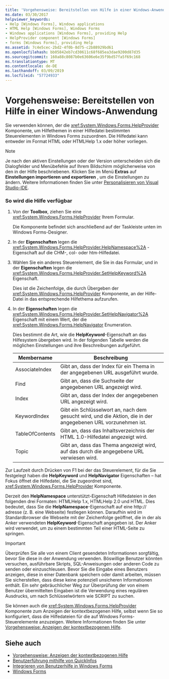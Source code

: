 ```yaml
---
title: 'Vorgehensweise: Bereitstellen von Hilfe in einer Windows-Anwendung'
ms.date: 03/30/2017
helpviewer_keywords:
- Help [Windows Forms], Windows applications
- HTML Help [Windows Forms], Windows Forms
- Windows applications [Windows Forms], providing Help
- HelpProvider component [Windows Forms]
- forms [Windows Forms], providing Help
ms.assetid: 7c4e5cec-2bd2-4f0b-8d75-c2b88929bd61
ms.openlocfilehash: bb05842eb7cd30611c68f685ea3dae9200d87d35
ms.sourcegitcommit: 160a88c8087b0e63606e6e35f9bd57fa5f69c168
ms.translationtype: MT
ms.contentlocale: de-DE
ms.lasthandoff: 03/09/2019
ms.locfileid: "57724933"
---
```

# <a name="how-to-provide-help-in-a-windows-application"></a>Vorgehensweise: Bereitstellen von Hilfe in einer Windows-Anwendung
Sie verwenden können, der die <xref:System.Windows.Forms.HelpProvider> Komponente, um Hilfethemen in einer Hilfedatei bestimmten Steuerelementen in Windows Forms zuzuordnen. Die Hilfedatei kann entweder im Format HTML oder HTMLHelp 1.x oder höher vorliegen.  
  
> [!NOTE]
>  Je nach den aktiven Einstellungen oder der Version unterscheiden sich die Dialogfelder und Menübefehle auf Ihrem Bildschirm möglicherweise von den in der Hilfe beschriebenen. Klicken Sie im Menü **Extras** auf **Einstellungen importieren und exportieren** , um die Einstellungen zu ändern. Weitere Informationen finden Sie unter [Personalisieren von Visual Studio-IDE](/visualstudio/ide/personalizing-the-visual-studio-ide).  
  
### <a name="to-provide-help"></a>So wird die Hilfe verfügbar  
  
1.  Von der **Toolbox**, ziehen Sie eine <xref:System.Windows.Forms.HelpProvider> Ihrem Formular.  
  
     Die Komponente befindet sich anschließend auf der Taskleiste unten im Windows Forms-Designer.  
  
2.  In der **Eigenschaften** legen die <xref:System.Windows.Forms.HelpProvider.HelpNamespace%2A> -Eigenschaft auf die CHM-, col- oder htm-Hilfedatei.  
  
3.  Wählen Sie ein anderes Steuerelement, die Sie in das Formular, und in der **Eigenschaften** legen die <xref:System.Windows.Forms.HelpProvider.SetHelpKeyword%2A> Eigenschaft.  
  
     Dies ist die Zeichenfolge, die durch Übergeben der <xref:System.Windows.Forms.HelpProvider> Komponente, an der Hilfe-Datei in das entsprechende Hilfethema aufzurufen.  
  
4.  In der **Eigenschaften** legen die <xref:System.Windows.Forms.HelpProvider.SetHelpNavigator%2A> Eigenschaft mit einem Wert, der die <xref:System.Windows.Forms.HelpNavigator> Enumeration.  
  
     Dies bestimmt die Art, wie die **HelpKeyword**-Eigenschaft an das Hilfesystem übergeben wird. In der folgenden Tabelle werden die möglichen Einstellungen und ihre Beschreibungen aufgeführt.  
  
    |Membername|Beschreibung|  
    |-----------------|-----------------|  
    |AssociateIndex|Gibt an, dass der Index für ein Thema in der angegebenen URL ausgeführt wurde.|  
    |Find|Gibt an, dass die Suchseite der angegebenen URL angezeigt wird.|  
    |Index|Gibt an, dass der Index der angegebenen URL angezeigt wird.|  
    |KeywordIndex|Gibt ein Schlüsselwort an, nach dem gesucht wird, und die Aktion, die in der angegebenen URL vorzunehmen ist.|  
    |TableOfContents|Gibt an, dass das Inhaltsverzeichnis der HTML 1.0-Hilfedatei angezeigt wird.|  
    |Topic|Gibt an, dass das Thema angezeigt wird, auf das durch die angegebene URL verwiesen wird.|  
  
 Zur Laufzeit durch Drücken von F1 bei der das Steuerelement, für die Sie festgelegt haben die **HelpKeyword** und **HelpNavigator** Eigenschaften – hat Fokus öffnet die Hilfedatei, die Sie zugeordnet sind, <xref:System.Windows.Forms.HelpProvider> Komponente.  
  
 Derzeit den **HelpNamespace** unterstützt-Eigenschaft Hilfedateien in den folgenden drei Formaten: HTMLHelp 1.x, HTMLHelp 2.0 und HTML. Dies bedeutet, dass Sie die **HelpNamespace**-Eigenschaft auf eine http:// adresse (z. B. eine Webseite) festlegen können. Daraufhin wird im Standardbrowser die Webseite mit der Zeichenfolge geöffnet, die in der als Anker verwendeten **HelpKeyword**-Eigenschaft angegeben ist. Der Anker wird verwendet, um zu einem bestimmten Teil einer HTML-Seite zu springen.  
  
> [!IMPORTANT]
>  Überprüfen Sie alle von einem Client gesendeten Informationen sorgfältig, bevor Sie diese in der Anwendung verwenden. Böswillige Benutzer könnten versuchen, ausführbare Skripts, SQL-Anweisungen oder anderen Code zu senden oder einzuschleusen. Bevor Sie die Eingabe eines Benutzers anzeigen, diese in einer Datenbank speichern oder damit arbeiten, müssen Sie sicherstellen, dass diese keine potenziell unsicheren Informationen enthält. Ein sehr gebräuchlicher Weg zur Überprüfung der von einem Benutzer übermittelten Eingaben ist die Verwendung eines regulären Ausdrucks, um nach Schlüsselwörtern wie SCRIPT zu suchen.  
  
 Sie können auch die <xref:System.Windows.Forms.HelpProvider> Komponente zum Anzeigen der kontextbezogenen Hilfe, selbst wenn Sie so konfiguriert, dass die Hilfedateien für die auf Windows Forms-Steuerelemente anzuzeigen. Weitere Informationen finden Sie unter [Vorgehensweise: Anzeigen der kontextbezogenen Hilfe](how-to-display-pop-up-help.md).  
  
## <a name="see-also"></a>Siehe auch
- [Vorgehensweise: Anzeigen der kontextbezogenen Hilfe](how-to-display-pop-up-help.md)
- [Benutzerführung mithilfe von QuickInfos](control-help-using-tooltips.md)
- [Integrieren von Benutzerhilfe in Windows Forms](integrating-user-help-in-windows-forms.md)
- [Windows Forms](../index.md)
